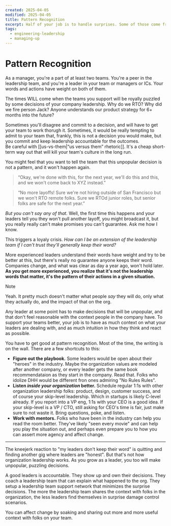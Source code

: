 ```yaml
---
created: 2025-04-05
modified: 2025-04-05
title: Pattern Recognition
excerpt: Half of your job is to handle surprises. Some of those come from above. The kicker is you can learn to see the surprises brewing before the shitstorm hits. You've seen this movie before.
tags:
  - engineering-leadership
  - managing-up
---
```


# Pattern Recognition

As a manager, you're a part of at least two teams. You're a peer in the leadership team, and you're a leader in your team or managers or ICs. Your words and actions have weight on both of them.

The times WILL come when the teams you support will be royally puzzled by some decisions of your company leadership. Why do we RTO? Why did we fire person Jack? Anyone understands our product strategy for 6+ months into the future?

<WithAside>
Sometimes you'll disagree and commit to a decision, and will have to get your team to work thorugh it. Sometimes, it would be really tempting to admit to your team that, frankly, this is not a decision you would make, but you commit and keep leadership accountable for the outcomes.
<Aside>
Be careful with [[us-vs-them|“us versus them” rhetoric]]. It's a cheap short-term way out that will kill your team's culture in the long run.
</Aside>
</WithAside>

You might feel that you want to tell the team that this unpopular decision is not a pattern, and it won't happen again.

> “Okay, we're done with this, for the next year, we'll do this and this, and we won't come back to XYZ instead.”

> “No more layoffs! Sure we're not hiring outside of San Francisco but we won't RTO remote folks. Sure we RTOd junior roles, but senior folks are safe for the next year.”

_But you can't say any of that._ Well, the first time this happens and your leaders tell you they won't pull another layoff, you might broadcast it, but you really really can't make promises you can't guarantee. Ask me how I know.

This triggers a loyaly crisis. _How can I be an extension of the leadership team if I can't trust they'll generally keep their word?_

More experienced leaders understand their words have weight and try to be better at this, but there's really no guarantee anyone keeps their word. Companies change, and what was clear as day a year ago, won't hold later. **As _you_ get more experienced, you realize that it's not the leadership words that matter, it's the pattern of their actions in a given situation.**

> [!note]
> Yeah. It pretty much doesn't matter what people _say_ they will do, only what they actually do, and the impact of that on the org.

Any leader at some point has to make decisions that will be unpopular, and that don't feel reasonable with the context people in the company have. To support your teams better, your job is to have as much context on what your leaders are dealing with, and as much intuition in how they think and react as possible.

You have to get good at pattern recognition. Most of the time, the writing is on the wall.
There are a few shortcuts to this:
* **Figure out the playbook.** Some leaders would be open about their "heroes" in the industry. Maybe the organization values are modeled after another company, or every leader gets the same book recommendataion as they start in the company. Read that. Folks who idolize DHH would be different fron ones admiring "No Rules Rules".
* **Listen _inside your organization_ better.** Schedule regular 1:1s with other organization leadership folks: product, design, customer success, and of course your skip-level leadership. Which in startups is likely C-level already. If you report into a VP eng, 1:1s with your CEO is a good idea. If your skip-level is a VP / CTO, still asking for CEO's time is fair, just make sure to not waste it. Bring questions, poke, and listen.
* **Work with mentors.** Folks who have been in the industry can help you read the room better. They've likely "seen every movie" and can help you play the situation out, and perhaps even prepare you to how you can assert more agency and affect change.

---

The kneejerk reaction to "my leaders don't keep their word" is quitting and finding another gig where leaders are "honest". But that's not how organization leadership works. As you grow as a leader, you too will make unpopular, puzzling decisions.

A good leaders is accountable. They show up and own their decisions. They coach a leadership team that can explain what happened to the org. They setup a leadership team support network that minimizes the surprise decisions. The more the leadership team shares the context with folks in the organization, the less leaders find themselves in surprise damage control scenarios.

You can affect change by soaking and sharing out more and more useful context with folks on your team.
